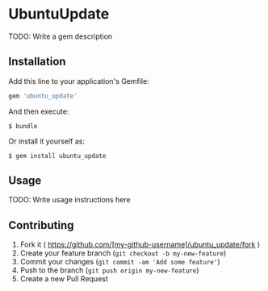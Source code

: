 # UbuntuUpdate

TODO: Write a gem description

## Installation

Add this line to your application's Gemfile:

```ruby
gem 'ubuntu_update'
```

And then execute:

    $ bundle

Or install it yourself as:

    $ gem install ubuntu_update

## Usage

TODO: Write usage instructions here

## Contributing

1. Fork it ( https://github.com/[my-github-username]/ubuntu_update/fork )
2. Create your feature branch (`git checkout -b my-new-feature`)
3. Commit your changes (`git commit -am 'Add some feature'`)
4. Push to the branch (`git push origin my-new-feature`)
5. Create a new Pull Request

